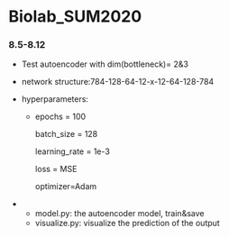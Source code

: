 # Biolab_SUM2020

### 8.5-8.12

- Test autoencoder with dim(bottleneck)= 2&3

- network structure:784-128-64-12-x-12-64-128-784

- hyperparameters:

  - epochs = 100

    batch_size = 128

    learning_rate = 1e-3

    loss = MSE

    optimizer=Adam

- - model.py: the autoencoder model, train&save
  - visualize.py: visualize the prediction of the output

  